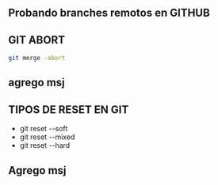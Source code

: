 ## Probando branches remotos en GITHUB

## GIT ABORT

```sh
git merge -abort
```

## agrego msj

## TIPOS DE RESET EN GIT

* git reset --soft
* git reset --mixed
* git reset --hard

## Agrego msj
